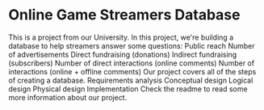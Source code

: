 # Online Game Streamers Database
 This is a project from our University. In this project, we're building a database to help streamers answer some questions:  Public reach Number of advertisements Direct fundraising (donations) Indirect fundraising (subscribers) Number of direct interactions (online comments) Number of interactions (online + offline comments)  Our project covers all of the steps of creating a database.  Requirements analysis Conceptual design Logical design Physical design Implementation  Check the readme to read some more information about our project.
